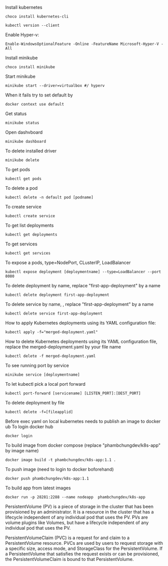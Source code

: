 Install kubernetes

	choco install kubernetes-cli
	
	kubectl version --client

Enable Hyper-v:
	
	Enable-WindowsOptionalFeature -Online -FeatureName Microsoft-Hyper-V -All

Install minikube	
	
	choco install minikube

Start minikube
	
	minikube start --driver=virtualbox #/ hyperv

When it fails try to set default by	
	
	docker context use default

Get status
	
	minikube status

Open dashvboard
	
	minikube dashboard

To delete installed driver
	
	minikube delete

To get pods
	
	kubectl get pods

To delete a pod 

	kubectl delete -n default pod [podname]
	
To create service
	
	kubectl create service

To get list deployments
	
	kubectl get deployments
	 
To get services
	
	kubectl get services

To expose a pods, type=NodePort, CLusterIP, LoadBalancer

	kubectl expose deployment [deploymentname] --type=LoadBalancer --port 8080

To delete deployment by name, replace "first-app-deployment" by a name

	kubectl delete deployment first-app-deployment

To delete service by name, , replace "first-app-deployment" by a name 

	kubectl delete service first-app-deployment

How to apply Kubernetes deployments using its YAML configuration file:
	
	kubectl apply -f="merged-deployment.yaml"	

How to delete Kubernetes deployments using its YAML configuration file, replace the  merged-deployment.yaml by your file name

	kubectl delete -f merged-deployment.yaml
	
To see running port by service
	
	minikube service [deploymentname]

To let kubectl pick a local port forward

	kubectl port-forward [servicename] [LISTEN_PORT]:[DEST_PORT]

To delete deployment by file
	
	kubectl delete -f=[fileapplid]

Before exec yaml on local kubernetes needs to publish an image to docker ub
To login docker hub

	docker login	

To build image from docker compose (replace "phambchungdev/k8s-app" by image name)

	docker image build -t phambchungdev/k8s-app:1.1 .	

To push image (need to login to docker boforehand)

	docker push phambchungdev/k8s-app:1.1

To build app from latest images

	docker run -p 28281:2288 --name nodeapp  phambchungdev/k8s-app


PersistentVolume (PV) is a piece of storage in the cluster that has been provisioned by an administrator. It is a resource in the cluster that has a lifecycle independent of any individual pod that uses the PV. PVs are volume plugins like Volumes, but have a lifecycle independent of any individual pod that uses the PV.

PersistentVolumeClaim (PVC) is a request for and claim to a PersistentVolume resource. PVCs are used by users to request storage with a specific size, access mode, and StorageClass for the PersistentVolume. If a PersistentVolume that satisfies the request exists or can be provisioned, the PersistentVolumeClaim is bound to that PersistentVolume.

